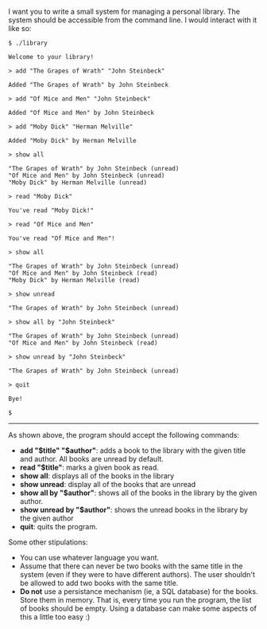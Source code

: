                                                                      
                                                                     
                                                                     
                                             
I want you to write a small system for managing a personal library. The system should be accessible from the command line. I would interact with it like so:

	$ ./library
	
	Welcome to your library!
	
	> add "The Grapes of Wrath" "John Steinbeck"
	
	Added "The Grapes of Wrath" by John Steinbeck
	
	> add "Of Mice and Men" "John Steinbeck"
	
	Added "Of Mice and Men" by John Steinbeck
	
	> add "Moby Dick" "Herman Melville"
	
	Added "Moby Dick" by Herman Melville
	
	> show all
	
	"The Grapes of Wrath" by John Steinbeck (unread)
	"Of Mice and Men" by John Steinbeck (unread)
	"Moby Dick" by Herman Melville (unread)
	
	> read "Moby Dick"
	
	You've read "Moby Dick!"
	
	> read "Of Mice and Men"
	
	You've read "Of Mice and Men"!
	
	> show all
	
	"The Grapes of Wrath" by John Steinbeck (unread)
	"Of Mice and Men" by John Steinbeck (read)
	"Moby Dick" by Herman Melville (read)
	
	> show unread
	
	"The Grapes of Wrath" by John Steinbeck (unread)
	
	> show all by "John Steinbeck"
	
	"The Grapes of Wrath" by John Steinbeck (unread)
	"Of Mice and Men" by John Steinbeck (read)
	
	> show unread by "John Steinbeck"
	
	"The Grapes of Wrath" by John Steinbeck (unread)
	
	> quit
	
	Bye!
	
	$

--------------------------

As shown above, the program should accept the following commands:

- **add "$title" "$author"**: adds a book to the library with the given title and author. All books are unread by default.
- **read "$title"**: marks a given book as read.
- **show all**: displays all of the books in the library
- **show unread**: display all of the books that are unread
- **show all by "$author"**: shows all of the books in the library by the given author.
- **show unread by "$author"**: shows the unread books in the library by the given author
- **quit**: quits the program.


Some other stipulations:

- You can use whatever language you want.
- Assume that there can never be two books with the same title in the system (even if they were to have different authors). The user shouldn't be allowed to add two books with the same title.
- **Do not** use a persistance mechanism (ie, a SQL database) for the books. Store them in memory. That is, every time you run the program, the list of books should be empty. Using a database can make some aspects of this a little too easy :)